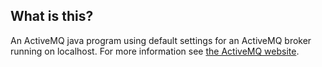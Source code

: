 ## What is this?
An ActiveMQ java program using default settings for an ActiveMQ broker running on localhost.
For more information see [the ActiveMQ website](http://activemq.apache.org/).